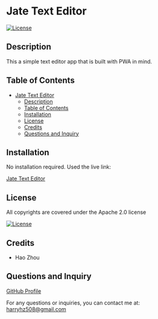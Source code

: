 # Jate Text Editor

[![License](https://img.shields.io/badge/License-Apache_2.0-blue.svg)](https://choosealicense.com/licenses/apache-2.0/)

## Description

This a simple text editor app that is built with PWA in mind.

## Table of Contents

- [Jate Text Editor](#jate-text-editor)
  - [Description](#description)
  - [Table of Contents](#table-of-contents)
  - [Installation](#installation)
  - [License](#license)
  - [Credits](#credits)
  - [Questions and Inquiry](#questions-and-inquiry)

## Installation

No installation required. Used the live link:

[Jate Text Editor](https://jate-texteditor-pwa.herokuapp.com/)

## License

All copyrights are covered under the Apache 2.0 license

[![License](https://img.shields.io/badge/License-Apache_2.0-blue.svg)](https://choosealicense.com/licenses/apache-2.0/)

## Credits

- Hao Zhou

## Questions and Inquiry

[GitHub Profile](#https://github.com/roflmelon)

For any questions or inquiries, you can contact me at:
harryhz508@gmail.com
